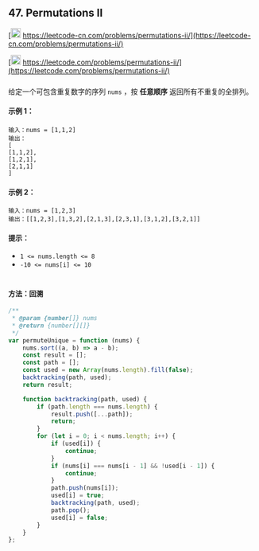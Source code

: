 ## 47. Permutations II

[<img src="https://static.leetcode-cn.com/cn-mono-assets/production/assets/logo-dark-cn.c42314a8.svg" height="20" /> https://leetcode-cn.com/problems/permutations-ii/](https://leetcode-cn.com/problems/permutations-ii/)

[<img src="https://assets.leetcode.com/static_assets/public/webpack_bundles/images/logo-dark.e99485d9b.svg" height="20"/> https://leetcode.com/problems/permutations-ii/](https://leetcode.com/problems/permutations-ii/)

###

给定一个可包含重复数字的序列 `nums` ，按 **任意顺序** 返回所有不重复的全排列。

#### 示例 1：

```
输入：nums = [1,1,2]
输出：
[
[1,1,2],
[1,2,1],
[2,1,1]
]
```

#### 示例 2：

```
输入：nums = [1,2,3]
输出：[[1,2,3],[1,3,2],[2,1,3],[2,3,1],[3,1,2],[3,2,1]]
```

#### 提示：

-   `1 <= nums.length <= 8`
-   `-10 <= nums[i] <= 10`

#

#### 方法：回溯

```js
/**
 * @param {number[]} nums
 * @return {number[][]}
 */
var permuteUnique = function (nums) {
    nums.sort((a, b) => a - b);
    const result = [];
    const path = [];
    const used = new Array(nums.length).fill(false);
    backtracking(path, used);
    return result;

    function backtracking(path, used) {
        if (path.length === nums.length) {
            result.push([...path]);
            return;
        }
        for (let i = 0; i < nums.length; i++) {
            if (used[i]) {
                continue;
            }
            if (nums[i] === nums[i - 1] && !used[i - 1]) {
                continue;
            }
            path.push(nums[i]);
            used[i] = true;
            backtracking(path, used);
            path.pop();
            used[i] = false;
        }
    }
};
```
